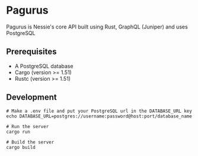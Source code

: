 # Pagurus
Pagurus is Nessie's core API built using Rust, GraphQL (Juniper) and uses PostgreSQL

## Prerequisites 
- A PostgreSQL database
- Cargo (version >= 1.51)
- Rustc (version >= 1.51)

## Development
```shell
# Make a .env file and put your PostgreSQL url in the DATABASE_URL key
echo DATABASE_URL=postgres://username:password@host:port/database_name 

# Run the server
cargo run

# Build the server
cargo build
```